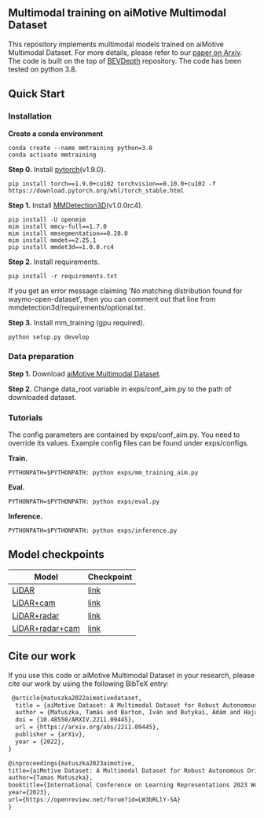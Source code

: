 ## Multimodal training on aiMotive Multimodal Dataset
This repository implements multimodal models trained on aiMotive Multimodal Dataset. For more details, please refer to our [paper on Arxiv](https://arxiv.org/abs/2211.09445).
The code is built on the top of [BEVDepth](https://github.com/Megvii-BaseDetection/BEVDepth) repository. The code has been tested on python 3.8.

## Quick Start
### Installation

**Create a conda environment**
```
conda create --name mmtraining python=3.8
conda activate mmtraining
```

**Step 0.** Install [pytorch](https://pytorch.org/)(v1.9.0).
```shell
pip install torch==1.9.0+cu102 torchvision==0.10.0+cu102 -f https://download.pytorch.org/whl/torch_stable.html
```

**Step 1.** Install [MMDetection3D](https://github.com/open-mmlab/mmdetection3d/blob/master/docs/en/getting_started.md)(v1.0.0rc4).

```shell
pip install -U openmim
mim install mmcv-full==1.7.0
mim install mmsegmentation==0.28.0
mim install mmdet==2.25.1
pip install mmdet3d==1.0.0.rc4
```


**Step 2.** Install requirements.
```shell
pip install -r requirements.txt
```

If you get an error message claiming 'No matching distribution found for waymo-open-dataset', then you can comment out
that line from mmdetection3d/requirements/optional.txt.

**Step 3.** Install mm_training (gpu required).
```shell
python setup.py develop
```

### Data preparation
**Step 1.** Download [aiMotive Multimodal Dataset](https://github.com/aimotive/aimotive_dataset).

**Step 2.** Change data_root variable in exps/conf_aim.py to the path of downloaded dataset.

### Tutorials
The config parameters are contained by exps/conf_aim.py. You need to override its values. Example config files can be found under exps/configs.

**Train.**
```
PYTHONPATH=$PYTHONPATH: python exps/mm_training_aim.py
```
**Eval.**
```
PYTHONPATH=$PYTHONPATH: python exps/eval.py
```

**Inference.**
```
PYTHONPATH=$PYTHONPATH: python exps/inference.py
```

## Model checkpoints

| Model         | Checkpoint       |
| ------------- | ------------- |
| [LiDAR](https://adasworks-my.sharepoint.com/:u:/g/personal/tamas_matuszka_aimotive_com1/ERYCINdt669NmVPOjNx_BNEBfOOCHCUJqU9l7QQscN6sYw?e=GWtchi)  | [link](https://adasworks-my.sharepoint.com/:u:/g/personal/tamas_matuszka_aimotive_com1/EfhqkK4yMMVKqmE9WRkuzUkBEPGLhQPpaPX9pt__KLfRZw?e=4euhQr)  |
| [LiDAR+cam](https://adasworks-my.sharepoint.com/:u:/g/personal/tamas_matuszka_aimotive_com1/ET-4-eKDu5FCoG92npEBVlgBbVL-ckpBfxVPUYHsJrtgGQ?e=EpDLcE)  | [link](https://adasworks-my.sharepoint.com/:u:/g/personal/tamas_matuszka_aimotive_com1/EcU3gvbbbXVHgRvNA88D3RkB8-QegGGmzaQ03lbEVph8Bw?e=WPgd1E)  |
| [LiDAR+radar](https://adasworks-my.sharepoint.com/:u:/g/personal/tamas_matuszka_aimotive_com1/EQ5KKJBu4G9Irj-ImqP7mbABYs7Rdy2JxzLXgsHN9HuzJA?e=wNFqwl)  | [link](https://adasworks-my.sharepoint.com/:u:/g/personal/tamas_matuszka_aimotive_com1/EfYbJDNk3ddAlHfuwU6ebJEB1IM-TKCfWTYs9YEFIwTB5g?e=XyrUF8)  |
| [LiDAR+radar+cam](https://adasworks-my.sharepoint.com/:u:/g/personal/tamas_matuszka_aimotive_com1/EeHGiniCC8hMuciM9msEdIkB4RL0e2vgezrxSSiRlVKjQQ?e=s7lysC)  | [link](https://adasworks-my.sharepoint.com/:u:/g/personal/tamas_matuszka_aimotive_com1/EQlYxy4V15dAtv8bYpP7RrkBh4JXkbrtqN4egw4_RayODA?e=Fn7WfM)  |

## Cite our work
If you use this code or aiMotive Multimodal Dataset in your research, please cite our work by using the following BibTeX entry:

```latex
 @article{matuszka2022aimotivedataset,
  title = {aiMotive Dataset: A Multimodal Dataset for Robust Autonomous Driving with Long-Range Perception},
  author = {Matuszka, Tamás and Barton, Iván and Butykai, Ádám and Hajas, Péter and Kiss, Dávid and Kovács, Domonkos and Kunsági-Máté, Sándor and Lengyel, Péter and Németh, Gábor and Pető, Levente and Ribli, Dezső and Szeghy, Dávid and Vajna, Szabolcs and Varga, Bálint},
  doi = {10.48550/ARXIV.2211.09445},
  url = {https://arxiv.org/abs/2211.09445},
  publisher = {arXiv},
  year = {2022},
}

@inproceedings{matuszka2023aimotive,
title={aiMotive Dataset: A Multimodal Dataset for Robust Autonomous Driving with Long-Range Perception},
author={Tamas Matuszka},
booktitle={International Conference on Learning Representations 2023 Workshop on Scene Representations for Autonomous Driving},
year={2023},
url={https://openreview.net/forum?id=LW3bRLlY-SA}
}
```
